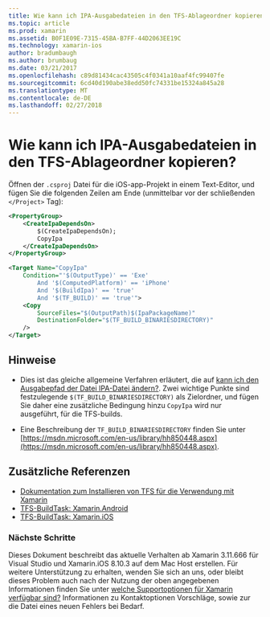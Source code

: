 ```yaml
---
title: Wie kann ich IPA-Ausgabedateien in den TFS-Ablageordner kopieren?
ms.topic: article
ms.prod: xamarin
ms.assetid: B0F1E09E-7315-45BA-B7FF-44D2063EE19C
ms.technology: xamarin-ios
author: bradumbaugh
ms.author: brumbaug
ms.date: 03/21/2017
ms.openlocfilehash: c89d81434cac43505c4f0341a10aaf4fc99407fe
ms.sourcegitcommit: 6cd40d190abe38edd50fc74331be15324a845a28
ms.translationtype: MT
ms.contentlocale: de-DE
ms.lasthandoff: 02/27/2018
---
```

# <a name="how-can-i-copy-ipa-output-files-to-the-tfs-drop-folder"></a>Wie kann ich IPA-Ausgabedateien in den TFS-Ablageordner kopieren?

Öffnen der `.csproj` Datei für die iOS-app-Projekt in einem Text-Editor, und fügen Sie die folgenden Zeilen am Ende (unmittelbar vor der schließenden `</Project>` Tag):

```xml
<PropertyGroup>
    <CreateIpaDependsOn>
        $(CreateIpaDependsOn);
        CopyIpa
    </CreateIpaDependsOn>
</PropertyGroup>

<Target Name="CopyIpa"
    Condition="'$(OutputType)' == 'Exe'
        And '$(ComputedPlatform)' == 'iPhone'
        And '$(BuildIpa)' == 'true'
        And '$(TF_BUILD)' == 'true'">
    <Copy
        SourceFiles="$(OutputPath)$(IpaPackageName)"
        DestinationFolder="$(TF_BUILD_BINARIESDIRECTORY)"
    />
</Target>
```

## <a name="notes"></a>Hinweise

-   Dies ist das gleiche allgemeine Verfahren erläutert, die auf [kann ich den Ausgabepfad der Datei IPA-Datei ändern?](~/ios/troubleshooting/questions/ipa-output-path.md). Zwei wichtige Punkte sind festzulegende `$(TF_BUILD_BINARIESDIRECTORY)` als Zielordner, und fügen Sie daher eine zusätzliche Bedingung hinzu `CopyIpa` wird nur ausgeführt, für die TFS-builds.

-   Eine Beschreibung der `TF_BUILD_BINARIESDIRECTORY` finden Sie unter [https://msdn.microsoft.com/en-us/library/hh850448.aspx](https://msdn.microsoft.com/en-us/library/hh850448.aspx).

## <a name="additional-references"></a>Zusätzliche Referenzen

- [Dokumentation zum Installieren von TFS für die Verwendung mit Xamarin](https://docs.microsoft.com/vsts/tfvc/overview)
- [TFS-BuildTask: Xamarin.Android](https://docs.microsoft.com/en-us/vsts/build-release/tasks/build/xamarin-android)
- [TFS-BuildTask: Xamarin.iOS](https://docs.microsoft.com/en-us/vsts/build-release/tasks/build/xamarin-ios)

### <a name="next-steps"></a>Nächste Schritte
Dieses Dokument beschreibt das aktuelle Verhalten ab Xamarin 3.11.666 für Visual Studio und Xamarin.iOS 8.10.3 auf dem Mac Host erstellen. Für weitere Unterstützung zu erhalten, wenden Sie sich an uns, oder bleibt dieses Problem auch nach der Nutzung der oben angegebenen Informationen finden Sie unter [welche Supportoptionen für Xamarin verfügbar sind?](~/cross-platform/troubleshooting/support-options.md) Informationen zu Kontaktoptionen Vorschläge, sowie zur die Datei eines neuen Fehlers bei Bedarf. 



